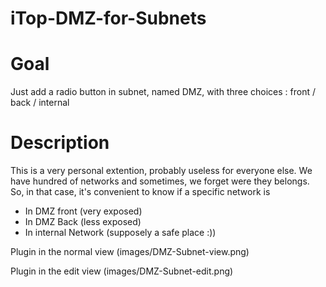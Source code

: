 # iTop-DMZ-for-Subnets

# Goal
Just add a radio button in subnet, named DMZ, with three choices : front / back / internal

# Description
This is a very personal extention, probably useless for everyone else. We have hundred of networks and sometimes, we forget were they belongs. So, in that case, it's convenient to know if a specific network is 
* In DMZ front (very exposed)
* In DMZ Back (less exposed)
* In internal Network (supposely a safe place :))

Plugin in the normal view
(images/DMZ-Subnet-view.png)

Plugin in the edit view
(images/DMZ-Subnet-edit.png)
